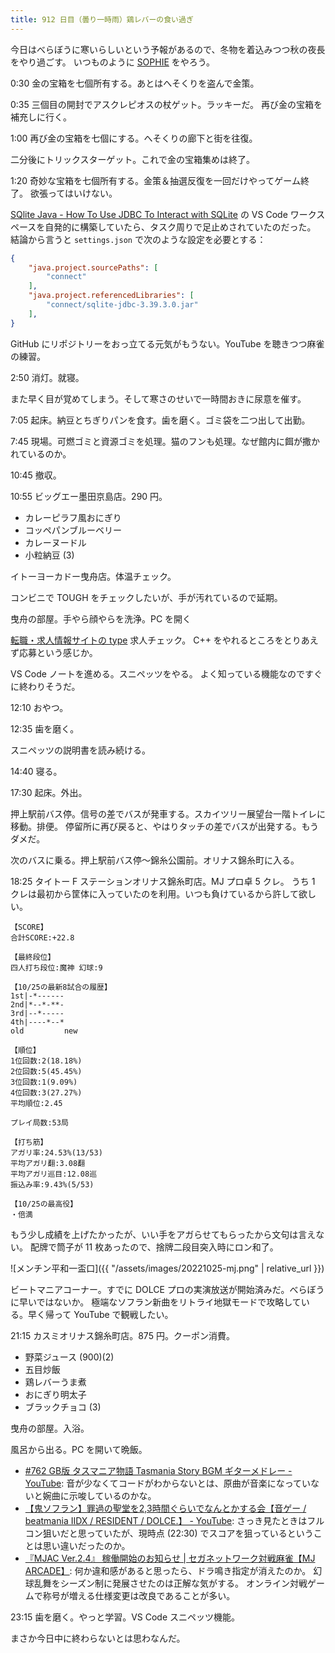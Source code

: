 ```yaml
---
title: 912 日目（曇り一時雨）鶏レバーの食い過ぎ
---
```


今日はべらぼうに寒いらしいという予報があるので、冬物を着込みつつ秋の夜長をやり過ごす。
いつものように [SOPHIE][dtp22b] をやろう。

0:30 金の宝箱を七個所有する。あとはへそくりを盗んで金策。

0:35 三個目の開封でアスクレピオスの杖ゲット。ラッキーだ。
再び金の宝箱を補充しに行く。

1:00 再び金の宝箱を七個にする。へそくりの廊下と街を往復。

二分後にトリックスターゲット。これで金の宝箱集めは終了。

1:20 奇妙な宝箱を七個所有する。金策＆抽選反復を一回だけやってゲーム終了。
欲張ってはいけない。

[SQlite Java - How To Use JDBC To Interact with SQLite](https://www.sqlitetutorial.net/sqlite-java/)
の VS Code ワークスペースを自発的に構築していたら、タスク周りで足止めされていたのだった。
結論から言うと `settings.json` で次のような設定を必要とする：

```json
{
    "java.project.sourcePaths": [
        "connect"
    ],
    "java.project.referencedLibraries": [
        "connect/sqlite-jdbc-3.39.3.0.jar"
    ],
}
```

GitHub にリポジトリーをおっ立てる元気がもうない。YouTube を聴きつつ麻雀の練習。

2:50 消灯。就寝。

また早く目が覚めてしまう。そして寒さのせいで一時間おきに尿意を催す。

7:05 起床。納豆とちぎりパンを食す。歯を磨く。ゴミ袋を二つ出して出勤。

7:45 現場。可燃ゴミと資源ゴミを処理。猫のフンも処理。なぜ館内に餌が撒かれているのか。

10:45 撤収。

10:55 ビッグエー墨田京島店。290 円。

* カレーピラフ風おにぎり
* コッペパンブルーベリー
* カレーヌードル
* 小粒納豆 (3)

イトーヨーカドー曳舟店。体温チェック。

コンビニで TOUGH をチェックしたいが、手が汚れているので延期。

曳舟の部屋。手やら顔やらを洗浄。PC を開く

[転職・求人情報サイトの type](https://type.jp/) 求人チェック。
C++ をやれるところをとりあえず応募という感じか。

VS Code ノートを進める。スニペッツをやる。
よく知っている機能なのですぐに終わりそうだ。

12:10 おやつ。

12:35 歯を磨く。

スニペッツの説明書を読み続ける。

14:40 寝る。

17:30 起床。外出。

押上駅前バス停。信号の差でバスが発車する。スカイツリー展望台一階トイレに移動。排便。
停留所に再び戻ると、やはりタッチの差でバスが出発する。もうダメだ。

次のバスに乗る。押上駅前バス停～錦糸公園前。オリナス錦糸町に入る。

18:25 タイトー F ステーションオリナス錦糸町店。MJ プロ卓 5 クレ。
うち 1 クレは最初から筐体に入っていたのを利用。いつも負けているから許して欲しい。

```text
【SCORE】
合計SCORE:+22.8

【最終段位】
四人打ち段位:魔神 幻球:9

【10/25の最新8試合の履歴】
1st|-*------
2nd|*--*-**-
3rd|--*-----
4th|----*--*
old         new

【順位】
1位回数:2(18.18%)
2位回数:5(45.45%)
3位回数:1(9.09%)
4位回数:3(27.27%)
平均順位:2.45

プレイ局数:53局

【打ち筋】
アガリ率:24.53%(13/53)
平均アガリ翻:3.08翻
平均アガリ巡目:12.08巡
振込み率:9.43%(5/53)

【10/25の最高役】
・倍満
```

もう少し成績を上げたかったが、いい手をアガらせてもらったから文句は言えない。
配牌で筒子が 11 枚あったので、捨牌二段目突入時にロン和了。

![メンチン平和一盃口]({{ "/assets/images/20221025-mj.png" | relative_url }})

ビートマニアコーナー。すでに DOLCE プロの実演放送が開始済みだ。べらぼうに早いではないか。
極端なソフラン新曲をリトライ地獄モードで攻略している。早く帰って YouTube で観戦したい。

21:15 カスミオリナス錦糸町店。875 円。クーポン消費。

* 野菜ジュース (900)(2)
* 五目炒飯
* 鶏レバーうま煮
* おにぎり明太子
* ブラックチョコ (3)

曳舟の部屋。入浴。

風呂から出る。PC を開いて晩飯。

* [&#x23;762 GB版 タスマニア物語 Tasmania Story BGM ギターメドレー - YouTube](https://www.youtube.com/watch?v=RWdFcGeyrn8):
  音が少なくてコードがわからないとは、原曲が音楽になっていないと婉曲に示唆しているのかな。
* [【鬼ソフラン】罪過の聖堂を2,3時間ぐらいでなんとかする会【音ゲー / beatmania IIDX / RESIDENT / DOLCE.】 - YouTube](https://www.youtube.com/watch?v=0O1CZb_hxdM):
  さっき見たときはフルコン狙いだと思っていたが、現時点 (22:30) でスコアを狙っているということは思い違いだったのか。
* [『MJAC Ver.2.4』 稼働開始のお知らせ &#x7c; セガネットワーク対戦麻雀【MJ ARCADE】](https://info-mj.sega.jp/?p=2609):
  何か違和感があると思ったら、ドラ鳴き指定が消えたのか。
  幻球乱舞をシーズン制に発展させたのは正解な気がする。
  オンライン対戦ゲームで称号が増える仕様変更は改良であることが多い。

23:15 歯を磨く。やっと学習。VS Code スニペッツ機能。

まさか今日中に終わらないとは思わなんだ。

[dtp22b]: https://www.dlsite.com/maniax/work/=/product_id/RJ424807/
